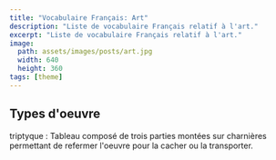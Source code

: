 ```yaml
---
title: "Vocabulaire Français: Art"
description: "Liste de vocabulaire Français relatif à l'art."
excerpt: "Liste de vocabulaire Français relatif à l'art."
image:
  path: assets/images/posts/art.jpg
  width: 640
  height: 360
tags: [theme]
---
```


## Types d'oeuvre

triptyque
: Tableau composé de trois parties montées sur charnières permettant de refermer l'oeuvre pour la cacher ou la transporter.
